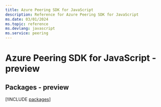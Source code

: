 ```yaml
---
title: Azure Peering SDK for JavaScript
description: Reference for Azure Peering SDK for JavaScript
ms.date: 03/01/2024
ms.topic: reference
ms.devlang: javascript
ms.service: peering
---
```

# Azure Peering SDK for JavaScript - preview
## Packages - preview
[!INCLUDE [packages](peering-index.md)]